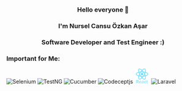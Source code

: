 
<h3 align="center">Hello everyone 👋 </h1>
<h3 align="center">I'm Nursel Cansu Özkan Aşar</h1>
<h3 align="center">Software Developer and Test Engineer :) </h3>

<h3 align="left">Important for Me:</h3>

<a href="https://www.selenium.dev/" target="_blank" rel="noreferrer" style="text-decoration: none!important"> 
   <img src="https://camo.githubusercontent.com/8fd05825a2b55ee599b37e1695a4bbe2d16d8e43ace3a6ba5a9fe7929f2d153c/68747470733a2f2f73656c656e69756d2e6465762f696d616765732f73656c656e69756d5f6c6f676f5f7371756172655f677265656e2e706e67" alt="Selenium" width="40" height="40"/>
  </a>
  <a href="https://testng.org/" target="_blank" rel="noreferrer" style="text-decoration: unset!important"> 
  <img src="https://i.pinimg.com/736x/7f/60/db/7f60db65eac12c8d02e45280dd53381a.jpg" alt="TestNG" width="40" height="40"/> </a>
  <a href="https://cucumber.io/" target="_blank" rel="noreferrer" style="text-decoration: unset!important"> 
  <img src="https://avatars.githubusercontent.com/u/320565?s=280&v=4" alt="Cucumber" width="40" height="40"/> </a>
<a href="https://codecept.io" target="_blank" rel="noreferrer" style="text-decoration: unset!important"> 
  <img src="https://codecept.io/logo.svg" alt="Codeceptjs" width="40" height="40"/> </a>
<a href="https://reactjs.org/" target="_blank" rel="noreferrer" style="text-decoration: unset!important" > 
  <img src="https://raw.githubusercontent.com/devicons/devicon/master/icons/react/react-original-wordmark.svg" alt="react" width="40" height="40"/> </a>
<a href="https://laravel.com/" target="_blank" rel="noreferrer" style="text-decoration: unset!important"> 
  <img src="https://laravel.com/img/logomark.min.svg" alt="Laravel" width="40" height="40"/> </a>

  
 
<!--
**NurselCansuOzkan/NurselCansuOzkan** is a ✨ _special_ ✨ repository because its `README.md` (this file) appears on your GitHub profile.

Here are some ideas to get you started:

- 🔭 I’m currently working on ...
- 🌱 I’m currently learning ...
- 👯 I’m looking to collaborate on ...
- 🤔 I’m looking for help with ...
- 💬 Ask me about ...
- 📫 How to reach me: ...
- 😄 Pronouns: ...
- ⚡ Fun fact: ...
-->
